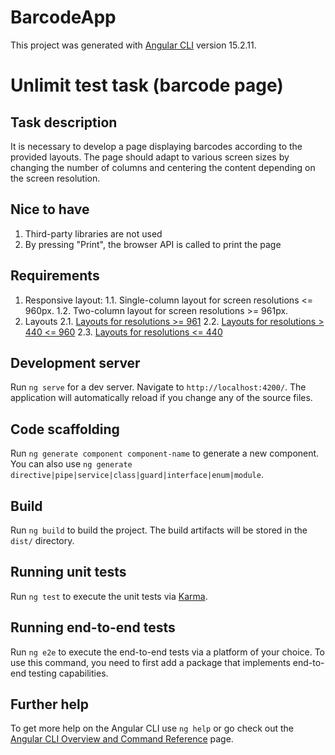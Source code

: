 # BarcodeApp

This project was generated with [Angular CLI](https://github.com/angular/angular-cli) version 15.2.11.

# Unlimit test task (barcode page)

## Task description

It is necessary to develop a page displaying barcodes according to the provided layouts. The page should adapt to various screen sizes by changing the number of columns and centering the content depending on the screen resolution.

## Nice to have

1. Third-party libraries are not used
2. By pressing "Print", the browser API is called to print the page

## Requirements

1. Responsive layout:
   1.1. Single-column layout for screen resolutions <= 960px.
   1.2. Two-column layout for screen resolutions >= 961px.
2. Layouts
   2.1. [Layouts for resolutions >= 961](https://www.figma.com/design/avSmjRjQGu4PbosANGCosc/Unlimit-Test-layout?node-id=1-325&t=AebSrO7LFYo7aULh-4)
   2.2. [Layouts for resolutions > 440 <= 960](https://www.figma.com/design/avSmjRjQGu4PbosANGCosc/Unlimit-Test-layout?node-id=1-3312&t=AebSrO7LFYo7aULh-4)
   2.3. [Layouts for resolutions <= 440](https://www.figma.com/design/avSmjRjQGu4PbosANGCosc/Unlimit-Test-layout?node-id=1-325)

## Development server

Run `ng serve` for a dev server. Navigate to `http://localhost:4200/`. The application will automatically reload if you change any of the source files.

## Code scaffolding

Run `ng generate component component-name` to generate a new component. You can also use `ng generate directive|pipe|service|class|guard|interface|enum|module`.

## Build

Run `ng build` to build the project. The build artifacts will be stored in the `dist/` directory.

## Running unit tests

Run `ng test` to execute the unit tests via [Karma](https://karma-runner.github.io).

## Running end-to-end tests

Run `ng e2e` to execute the end-to-end tests via a platform of your choice. To use this command, you need to first add a package that implements end-to-end testing capabilities.

## Further help

To get more help on the Angular CLI use `ng help` or go check out the [Angular CLI Overview and Command Reference](https://angular.io/cli) page.
